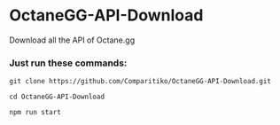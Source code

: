 # OctaneGG-API-Download
Download all the API of Octane.gg

### Just run these commands:

```
git clone https://github.com/Comparitiko/OctaneGG-API-Download.git
```
```
cd OctaneGG-API-Download
```
```
npm run start
```
